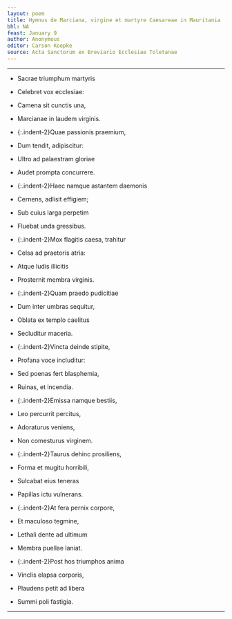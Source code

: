 ```yaml
---
layout: poem
title: Hymnus de Marciana, virgine et martyre Caesareae in Mauritania
bhl: NA
feast: January 9
author: Anonymous
editor: Carson Koepke
source: Acta Sanctorum ex Breviario Ecclesiae Toletanae
---
```


---

- Sacrae triumphum martyris
- Celebret vox ecclesiae:
- Camena sit cunctis una,
- Marcianae in laudem virginis.
 
- {:.indent-2}Quae passionis praemium,
- Dum tendit, adipiscitur:
- Ultro ad palaestram gloriae
- Audet prompta concurrere.
      
- {:.indent-2}Haec namque astantem daemonis
- Cernens, adlisit effigiem;
- Sub cuius larga perpetim
- Fluebat unda gressibus.
      
- {:.indent-2}Mox flagitis caesa, trahitur
- Celsa ad praetoris atria:
- Atque ludis illicitis
- Prosternit membra virginis.
      
- {:.indent-2}Quam praedo pudicitiae
- Dum inter umbras sequitur,
- Oblata ex templo caelitus
- Secluditur maceria.
      
- {:.indent-2}Vincta deinde stipite,
- Profana voce includitur:
- Sed poenas fert blasphemia,
- Ruinas, et incendia.
      
- {:.indent-2}Emissa namque bestiis,
- Leo percurrit percitus,
- Adoraturus veniens,
- Non comesturus virginem.
      
- {:.indent-2}Taurus dehinc prosiliens,
- Forma et mugitu horribili,
- Sulcabat eius teneras
- Papillas ictu vulnerans.
      
- {:.indent-2}At fera pernix corpore,
- Et maculoso tegmine,
- Lethali dente ad ultimum
- Membra puellae laniat.
      
- {:.indent-2}Post hos triumphos anima
- Vinclis elapsa corporis,
- Plaudens petit ad libera
- Summi poli fastigia.

---
